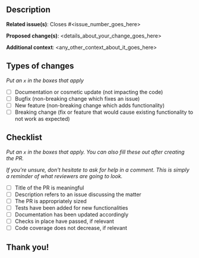 ## Description

**Related issue(s)**: Closes #<issue_number_goes_here>

**Proposed change(s)**: <details_about_your_change_goes_here>

**Additional context**: <any_other_context_about_it_goes_here>

## Types of changes
_Put an `x` in the boxes that apply_

- [ ] Documentation or cosmetic update (not impacting the code)
- [ ] Bugfix (non-breaking change which fixes an issue)
- [ ] New feature (non-breaking change which adds functionality)
- [ ] Breaking change (fix or feature that would cause existing functionality to not work as expected)

## Checklist
_Put an `x` in the boxes that apply. You can also fill these out after creating the PR._

_If you're unsure, don't hesitate to ask for help in a comment.
This is simply a reminder of what reviewers are going to look._

- [ ] Title of the PR is meaningful
- [ ] Description refers to an issue discussing the matter
- [ ] The PR is appropriately sized
- [ ] Tests have been added for new functionalities
- [ ] Documentation has been updated accordingly
- [ ] Checks in place have passed, if relevant
- [ ] Code coverage does not decrease, if relevant

## Thank you!